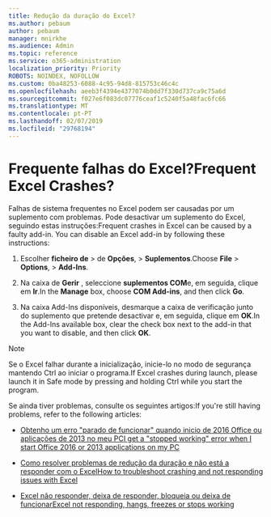 ```yaml
---
title: Redução da duração do Excel?
ms.author: pebaum
author: pebaum
manager: mnirkhe
ms.audience: Admin
ms.topic: reference
ms.service: o365-administration
localization_priority: Priority
ROBOTS: NOINDEX, NOFOLLOW
ms.custom: 0ba48253-6088-4c95-94d8-815753c46c4c
ms.openlocfilehash: aeeb3f4394e4377074b0dd7f330d737ca9c75a6d
ms.sourcegitcommit: f027e6f083dc07776ceaf1c5240f5a48fac6fc66
ms.translationtype: MT
ms.contentlocale: pt-PT
ms.lasthandoff: 02/07/2019
ms.locfileid: "29768194"
---
```

# <a name="frequent-excel-crashes"></a><span data-ttu-id="e9392-102">Frequente falhas do Excel?</span><span class="sxs-lookup"><span data-stu-id="e9392-102">Frequent Excel Crashes?</span></span>

<span data-ttu-id="e9392-p101">Falhas de sistema frequentes no Excel podem ser causadas por um suplemento com problemas. Pode desactivar um suplemento do Excel, seguindo estas instruções:</span><span class="sxs-lookup"><span data-stu-id="e9392-p101">Frequent crashes in Excel can be caused by a faulty add-in. You can disable an Excel add-in by following these instructions:</span></span>
  
1. <span data-ttu-id="e9392-105">Escolher **ficheiro de** \> de **Opções**, \> **Suplementos**.</span><span class="sxs-lookup"><span data-stu-id="e9392-105">Choose **File** \> **Options**, \> **Add-Ins**.</span></span>
    
2. <span data-ttu-id="e9392-106">Na caixa de **Gerir** , seleccione **suplementos COM**e, em seguida, clique em **Ir**.</span><span class="sxs-lookup"><span data-stu-id="e9392-106">In the **Manage** box, choose **COM Add-ins**, and then click **Go**.</span></span>
    
3. <span data-ttu-id="e9392-107">Na caixa Add-Ins disponíveis, desmarque a caixa de verificação junto do suplemento que pretende desactivar e, em seguida, clique em **OK**.</span><span class="sxs-lookup"><span data-stu-id="e9392-107">In the Add-Ins available box, clear the check box next to the add-in that you want to disable, and then click **OK**.</span></span>
    
> [!NOTE]
> <span data-ttu-id="e9392-108">Se o Excel falhar durante a inicialização, inicie-lo no modo de segurança mantendo Ctrl ao iniciar o programa.</span><span class="sxs-lookup"><span data-stu-id="e9392-108">If Excel crashes during launch, please launch it in Safe mode by pressing and holding Ctrl while you start the program.</span></span> 
  
<span data-ttu-id="e9392-109">Se ainda tiver problemas, consulte os seguintes artigos:</span><span class="sxs-lookup"><span data-stu-id="e9392-109">If you're still having problems, refer to the following articles:</span></span>
  
- [<span data-ttu-id="e9392-110">Obtenho um erro "parado de funcionar" quando inicio de 2016 Office ou aplicações de 2013 no meu PC</span><span class="sxs-lookup"><span data-stu-id="e9392-110">I get a "stopped working" error when I start Office 2016 or 2013 applications on my PC</span></span>](https://support.office.com/article/52bd7985-4e99-4a35-84c8-2d9b8301a2fa.aspx)
    
- [<span data-ttu-id="e9392-111">Como resolver problemas de redução da duração e não está a responder com o Excel</span><span class="sxs-lookup"><span data-stu-id="e9392-111">How to troubleshoot crashing and not responding issues with Excel</span></span>](https://support.microsoft.com/help/2758592/how-to-troubleshoot-crashing-and-not-responding-issues-with-excel)
    
- [<span data-ttu-id="e9392-112">Excel não responder, deixa de responder, bloqueia ou deixa de funcionar</span><span class="sxs-lookup"><span data-stu-id="e9392-112">Excel not responding, hangs, freezes or stops working</span></span>](https://support.office.com/article/37e7d3c9-9e84-40bf-a805-4ca6853a1ff4.aspx)
    
